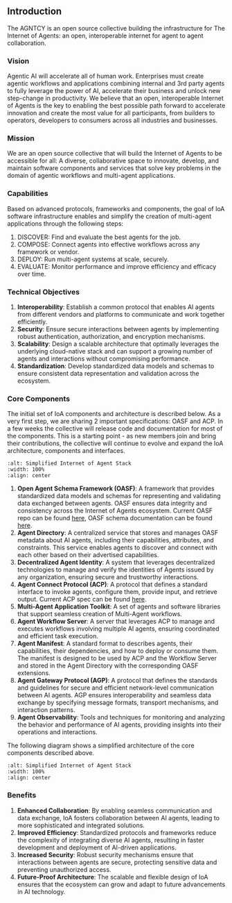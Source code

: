 ## Introduction

The AGNTCY is an open source collective building the infrastructure for The Internet of Agents: an open, interoperable internet for agent to agent collaboration. 

### Vision

Agentic AI will accelerate all of human work. Enterprises must create agentic workflows and applications combining internal and 3rd party agents to fully leverage the power of AI, accelerate their business and unlock new step-change in productivity.
We believe that an open, interoperable Internet of Agents is the key to enabling the best possible path forward to accelerate innovation and create the most value for all participants, from builders to operators, developers to consumers across all industries and businesses. 

### Mission

We are an open source collective that will build the Internet of Agents to be accessible for all: A diverse, collaborative space to innovate, develop, and maintain software components and services that solve key problems in the domain of agentic workflows and multi-agent applications. 

### Capabilities

Based on advanced protocols, frameworks and components, the goal of IoA software infrastructure enables and simplify the creation of multi-agent applications through the following steps:
1. DISCOVER: Find and evaluate the best agents for the job.
1. COMPOSE: Connect agents into effective workflows across any framework or vendor.
1. DEPLOY: Run multi-agent systems at scale, securely. 
1. EVALUATE: Monitor performance and improve efficiency and efficacy over time.

### Technical Objectives

1. **Interoperability**: Establish a common protocol that enables AI agents from different vendors and platforms to communicate and work together efficiently.
2. **Security**: Ensure secure interactions between agents by implementing robust authentication, authorization, and encryption mechanisms.
3. **Scalability**: Design a scalable architecture that optimally leverages the underlying cloud-native stack and can support a growing number of agents and interactions without compromising performance.
4. **Standardization**: Develop standardized data models and schemas to ensure consistent data representation and validation across the ecosystem.

### Core Components

The initial set of IoA components and architecture is described below. As a very first step, we are sharing 2 important specifications: OASF and ACP. In a few weeks the collective will release code and documentation for most of the components. This is a starting point - as new members join and bring their contributions, the collective will continue to evolve and expand the IoA architecture, components and interfaces.   

```{image} ../_static/ioa_stack.png
:alt: Simplified Internet of Agent Stack
:width: 100%
:align: center
```

1. **Open Agent Schema Framework (OASF)**: A framework that provides standardized data models and schemas for representing and validating data exchanged between agents. OASF ensures data integrity and consistency across the Internet of Agents ecosystem. Current OASF repo can be found [here](https://github.com/agntcy/oasf), OASF schema documentation can be found [here](https://schema.oasf.agntcy.org).
1. **Agent Directory**: A centralized service that stores and manages OASF metadata about AI agents, including their capabilities, attributes, and constraints. This service enables agents to discover and connect with each other based on their advertised capabilities.
1. **Decentralized Agent Identity**: A system that leverages decentralized technologies to manage and verify the identities of Agents issued by any organization, ensuring secure and trustworthy interactions.
1. **Agent Connect Protocol (ACP)**: A protocol that defines a standard interface to invoke agents, configure them, provide input, and retrieve output. Current ACP spec can be found [here](https://spec.acp.agntcy.org/).
1. **Multi-Agent Application Toolkit**: A set of agents and software libraries that support seamless creation of Multi-Agent workflows. 
1. **Agent Workflow Server**: A server that leverages ACP to manage and executes workflows involving multiple AI agents, ensuring coordinated and efficient task execution.
1. **Agent Manifest**: A standard format to describes agents, their capabilities, their dependencies, and how to deploy or consume them. The manifest is designed to be used by ACP and the Workflow Server and stored in the Agent Directory with the corresponding OASF extensions.  
1. **Agent Gateway Protocol (AGP)**: A protocol that defines the standards and guidelines for secure and efficient network-level communication between AI agents. AGP ensures interoperability and seamless data exchange by specifying message formats, transport mechanisms, and interaction patterns.
1. **Agent Observability**: Tools and techniques for monitoring and analyzing the behavior and performance of AI agents, providing insights into their operations and interactions.

The following diagram shows a simplified architecture of the core components described above.


```{image} ../_static/ioa_arch.png
:alt: Simplified Internet of Agent Stack
:width: 100%
:align: center
```

### Benefits

1. **Enhanced Collaboration**: By enabling seamless communication and data exchange, IoA fosters collaboration between AI agents, leading to more sophisticated and integrated solutions.
2. **Improved Efficiency**: Standardized protocols and frameworks reduce the complexity of integrating diverse AI agents, resulting in faster development and deployment of AI-driven applications.
3. **Increased Security**: Robust security mechanisms ensure that interactions between agents are secure, protecting sensitive data and preventing unauthorized access.
4. **Future-Proof Architecture**: The scalable and flexible design of IoA ensures that the ecosystem can grow and adapt to future advancements in AI technology.

